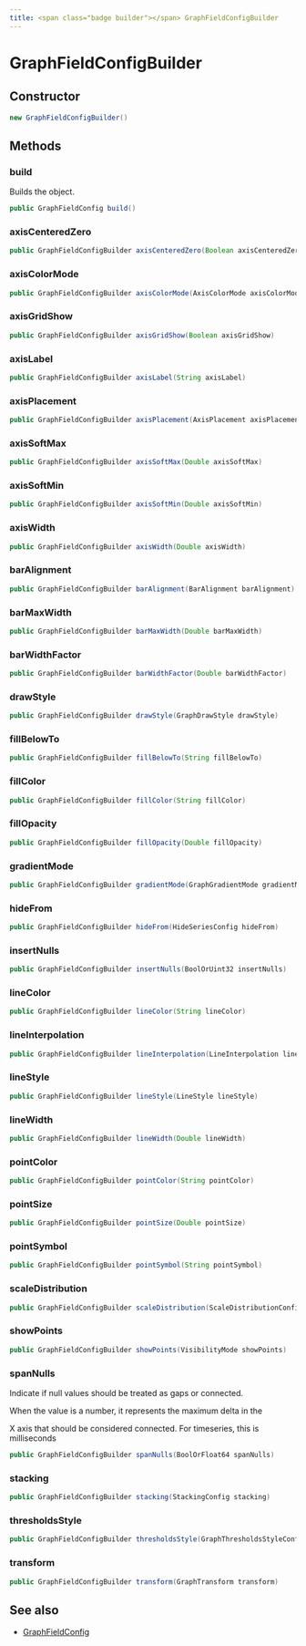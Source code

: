 ```yaml
---
title: <span class="badge builder"></span> GraphFieldConfigBuilder
---
```

# <span class="badge builder"></span> GraphFieldConfigBuilder

## Constructor

```java
new GraphFieldConfigBuilder()
```
## Methods

### <span class="badge object-method"></span> build

Builds the object.

```java
public GraphFieldConfig build()
```

### <span class="badge object-method"></span> axisCenteredZero

```java
public GraphFieldConfigBuilder axisCenteredZero(Boolean axisCenteredZero)
```

### <span class="badge object-method"></span> axisColorMode

```java
public GraphFieldConfigBuilder axisColorMode(AxisColorMode axisColorMode)
```

### <span class="badge object-method"></span> axisGridShow

```java
public GraphFieldConfigBuilder axisGridShow(Boolean axisGridShow)
```

### <span class="badge object-method"></span> axisLabel

```java
public GraphFieldConfigBuilder axisLabel(String axisLabel)
```

### <span class="badge object-method"></span> axisPlacement

```java
public GraphFieldConfigBuilder axisPlacement(AxisPlacement axisPlacement)
```

### <span class="badge object-method"></span> axisSoftMax

```java
public GraphFieldConfigBuilder axisSoftMax(Double axisSoftMax)
```

### <span class="badge object-method"></span> axisSoftMin

```java
public GraphFieldConfigBuilder axisSoftMin(Double axisSoftMin)
```

### <span class="badge object-method"></span> axisWidth

```java
public GraphFieldConfigBuilder axisWidth(Double axisWidth)
```

### <span class="badge object-method"></span> barAlignment

```java
public GraphFieldConfigBuilder barAlignment(BarAlignment barAlignment)
```

### <span class="badge object-method"></span> barMaxWidth

```java
public GraphFieldConfigBuilder barMaxWidth(Double barMaxWidth)
```

### <span class="badge object-method"></span> barWidthFactor

```java
public GraphFieldConfigBuilder barWidthFactor(Double barWidthFactor)
```

### <span class="badge object-method"></span> drawStyle

```java
public GraphFieldConfigBuilder drawStyle(GraphDrawStyle drawStyle)
```

### <span class="badge object-method"></span> fillBelowTo

```java
public GraphFieldConfigBuilder fillBelowTo(String fillBelowTo)
```

### <span class="badge object-method"></span> fillColor

```java
public GraphFieldConfigBuilder fillColor(String fillColor)
```

### <span class="badge object-method"></span> fillOpacity

```java
public GraphFieldConfigBuilder fillOpacity(Double fillOpacity)
```

### <span class="badge object-method"></span> gradientMode

```java
public GraphFieldConfigBuilder gradientMode(GraphGradientMode gradientMode)
```

### <span class="badge object-method"></span> hideFrom

```java
public GraphFieldConfigBuilder hideFrom(HideSeriesConfig hideFrom)
```

### <span class="badge object-method"></span> insertNulls

```java
public GraphFieldConfigBuilder insertNulls(BoolOrUint32 insertNulls)
```

### <span class="badge object-method"></span> lineColor

```java
public GraphFieldConfigBuilder lineColor(String lineColor)
```

### <span class="badge object-method"></span> lineInterpolation

```java
public GraphFieldConfigBuilder lineInterpolation(LineInterpolation lineInterpolation)
```

### <span class="badge object-method"></span> lineStyle

```java
public GraphFieldConfigBuilder lineStyle(LineStyle lineStyle)
```

### <span class="badge object-method"></span> lineWidth

```java
public GraphFieldConfigBuilder lineWidth(Double lineWidth)
```

### <span class="badge object-method"></span> pointColor

```java
public GraphFieldConfigBuilder pointColor(String pointColor)
```

### <span class="badge object-method"></span> pointSize

```java
public GraphFieldConfigBuilder pointSize(Double pointSize)
```

### <span class="badge object-method"></span> pointSymbol

```java
public GraphFieldConfigBuilder pointSymbol(String pointSymbol)
```

### <span class="badge object-method"></span> scaleDistribution

```java
public GraphFieldConfigBuilder scaleDistribution(ScaleDistributionConfig scaleDistribution)
```

### <span class="badge object-method"></span> showPoints

```java
public GraphFieldConfigBuilder showPoints(VisibilityMode showPoints)
```

### <span class="badge object-method"></span> spanNulls

Indicate if null values should be treated as gaps or connected.

When the value is a number, it represents the maximum delta in the

X axis that should be considered connected.  For timeseries, this is milliseconds

```java
public GraphFieldConfigBuilder spanNulls(BoolOrFloat64 spanNulls)
```

### <span class="badge object-method"></span> stacking

```java
public GraphFieldConfigBuilder stacking(StackingConfig stacking)
```

### <span class="badge object-method"></span> thresholdsStyle

```java
public GraphFieldConfigBuilder thresholdsStyle(GraphThresholdsStyleConfig thresholdsStyle)
```

### <span class="badge object-method"></span> transform

```java
public GraphFieldConfigBuilder transform(GraphTransform transform)
```

## See also

 * <span class="badge object-type-class"></span> [GraphFieldConfig](./object-GraphFieldConfig.md)
